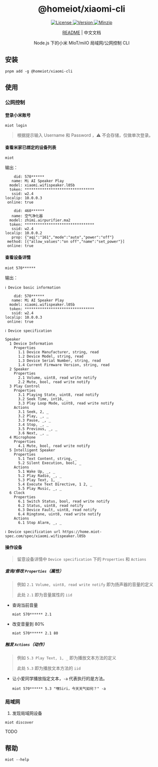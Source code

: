 <h1 align="center">@homeiot/xiaomi-cli</h1>

<p align="center">
  <a href="https://github.com/qq15725/homeiot/blob/master/LICENSE" class="mr-3">
    <img src="https://img.shields.io/npm/l/homeiot.svg" alt="License">
  </a>
  <a href="https://www.npmjs.com/package/@homeiot/xiaomi-cli">
    <img src="https://img.shields.io/npm/v/@homeiot/xiaomi-cli.svg" alt="Version">
  </a>
  <a href="https://cdn.jsdelivr.net/npm/@homeiot/xiaomi-cli/dist/index.mjs">
    <img src="https://img.shields.io/bundlephobia/minzip/@homeiot/xiaomi-cli" alt="Minzip">
  </a>
</p>

<p align="center"><a href="README.md">README</a> | 中文文档</p>

<p align="center">Node.js 下的小米 MIoT/miIO 局域网/公网控制 CLI</p>

## 安装

```shell
pnpm add -g @homeiot/xiaomi-cli
```

## 使用

### 公网控制

#### 登录小米账号

```shell
miot login
```

> 根据提示输入 Username 和 Password ，⚠️ 不会存储，仅做单次登录。

#### 查看米家已绑定的设备列表

```shell
miot
```

输出：

```shell
    did: 570******
   name: Mi AI Speaker Play
  model: xiaomi.wifispeaker.l05b
  token: ********************************
   ssid: w2.4
localip: 10.0.0.3
 online: true

    did: 460******
   name: 空气净化器
  model: zhimi.airpurifier.ma2
  token: ********************************
   ssid: w2.4
localip: 10.0.0.2
   prop: {"aqi":"161","mode":"auto","power":"off"}
 method: [{"allow_values":"on off","name":"set_power"}]
 online: true
```

#### 查看设备详情

```shell
miot 570******
```

输出：

```shell
ℹ Device basic information

    did: 570******
   name: Mi AI Speaker Play
  model: xiaomi.wifispeaker.l05b
  token: ********************************
   ssid: w2.4
localip: 10.0.0.3
 online: true

ℹ Device specification

Speaker
  1 Device Information
    Properties
      1.1 Device Manufacturer, string, read
      1.2 Device Model, string, read
      1.3 Device Serial Number, string, read
      1.4 Current Firmware Version, string, read
  2 Speaker
    Properties
      2.1 Volume, uint8, read write notify
      2.2 Mute, bool, read write notify
  3 Play Control
    Properties
      3.1 Playing State, uint8, read notify
      3.2 Seek Time, int16, _
      3.3 Play Loop Mode, uint8, read write notify
    Actions
      3.1 Seek, 2, _
      3.2 Play, _, _
      3.3 Pause, _, _
      3.4 Stop, _, _
      3.5 Previous, _, _
      3.6 Next, _, _
  4 Microphone
    Properties
      4.1 Mute, bool, read write notify
  5 Intelligent Speaker
    Properties
      5.1 Text Content, string, _
      5.2 Silent Execution, bool, _
    Actions
      5.1 Wake Up, _, _
      5.2 Play Radio, _, _
      5.3 Play Text, 1, _
      5.4 Execute Text Directive, 1 2, _
      5.5 Play Music, _, _
  6 Clock
    Properties
      6.1 Switch Status, bool, read write notify
      6.2 Status, uint8, read notify
      6.3 Device Fault, uint8, read notify
      6.4 Ringtone, uint8, read write notify
    Actions
      6.1 Stop Alarm, _, _

ℹ Device specification url https://home.miot-spec.com/spec/xiaomi.wifispeaker.l05b
```

#### 操作设备

> 留意设备详情中 `Device specification` 下的 `Properties` 和 `Actions`

##### 查询/修改 `Properties`（属性）

> 例如 `2.1 Volume, uint8, read write notify` 即为扬声器的音量的定义
>
> 此处 `2.1` 即为音量属性的 `iid`

- 查询当前音量
  ```shell
  miot 570****** 2.1
  ```
- 改变音量到 80%
  ```shell
  miot 570****** 2.1 80
  ```

##### 触发 `Actions`（动作）

> 例如 `5.3 Play Text, 1, _` 即为播放文本方法的定义
>
> 此处 `5.3` 即为播放文本方法的 `iid`

- 让小爱同学播放指定文本，`-a` 代表执行的是方法。
  ```shell
  miot 570****** 5.3 "嘿Siri，今天天气如何？" -a
  ```

### 局域网

1. 发现局域网设备

```shell
miot discover
```

TODO

## 帮助

```shell
miot --help
```

